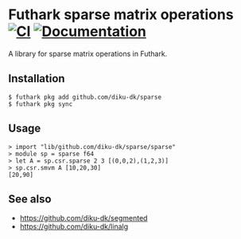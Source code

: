 # Futhark sparse matrix operations [![CI](https://github.com/diku-dk/sparse/workflows/CI/badge.svg)](https://github.com/diku-dk/sparse/actions) [![Documentation](https://futhark-lang.org/pkgs/github.com/diku-dk/sparse/status.svg)](https://futhark-lang.org/pkgs/github.com/diku-dk/sparse/latest/)

A library for sparse matrix operations in Futhark.

## Installation

```
$ futhark pkg add github.com/diku-dk/sparse
$ futhark pkg sync
```

## Usage

```
> import "lib/github.com/diku-dk/sparse/sparse"
> module sp = sparse f64
> let A = sp.csr.sparse 2 3 [(0,0,2),(1,2,3)]
> sp.csr.smvm A [10,20,30]
[20,90]
```

## See also

* https://github.com/diku-dk/segmented
* https://github.com/diku-dk/linalg
